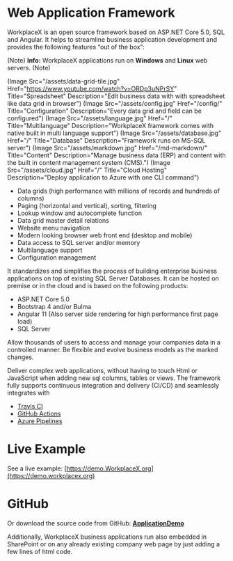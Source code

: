 # Web Application Framework <i class="fas fa-home"></i>
WorkplaceX is an open source framework based on ASP.NET Core 5.0, SQL and Angular. It helps to streamline business application development and provides the following features “out of the box”:

(Note)
**Info:** WorkplaceX applications run on **Windows** and **Linux** web servers.
(Note)

(Image Src="/assets/data-grid-tile.jpg" Href="https://www.youtube.com/watch?v=ORDp3uNPrSY" Title="Spreadsheet" Description="Edit business data with with spreadsheet like data grid in browser")
(Image Src="/assets/config.jpg" Href="/config/" Title="Configuration" Description="Every data grid and field can be configured")
(Image Src="/assets/language.jpg" Href="/" Title="Multilanguage" Description="WorkplaceX framework comes with native built in multi language support")
(Image Src="/assets/database.jpg" Href="/" Title="Database" Description="Framework runs on MS-SQL server")
(Image Src="/assets/markdown.jpg" Href="/md-markdown/" Title="Content" Description="Manage business data (ERP) and content with the built in content management system (CMS).")
(Image Src="/assets/cloud.jpg" Href="/" Title="Cloud Hosting" Description="Deploy application to Azure with one CLI command")

* Data grids (high performance with millions of records and hundreds of columns)
* Paging (horizontal and vertical), sorting, filtering
* Lookup window and autocomplete function
* Data grid master detail relations
* Website menu navigation
* Modern looking browser web front end (desktop and mobile)
* Data access to SQL server and/or memory
* Multilanguage support
* Configuration management

It standardizes and simplifies the process of building enterprise business applications on top of existing SQL Server Databases. It can be hosted on premise or in the cloud and is based on the following products:

* ASP.NET Core 5.0
* Bootstrap 4 and/or Bulma
* Angular 11 (Also server side rendering for high performance first page load)
* SQL Server

Allow thousands of users to access and manage your companies data in a controlled manner. Be flexible and evolve business models as the marked changes.

Deliver complex web applications, without having to touch Html or JavaScript when adding new sql columns, tables or views. The framework fully supports continuous integration and delivery (CI/CD) and seamlessly integrates with

* [Travis CI](https://travis-ci.org/)
* [GitHub Actions](https://github.com/features/actions)
* [Azure Pipelines](https://azure.microsoft.com/en-us/services/devops/pipelines/)

# Live Example <i class="fas fa-running"></i>
See a live example: [https://demo.WorkplaceX.org](https://demo.workplacex.org)

# GitHub <i class="fab fa-github"></i>
Or download the source code from GitHub: **[ApplicationDemo](https://github.com/WorkplaceX/ApplicationDemo)** 

Additionally, WorkplaceX business applications run also embedded in SharePoint or on any already existing company web page by just adding a few lines of html code.

